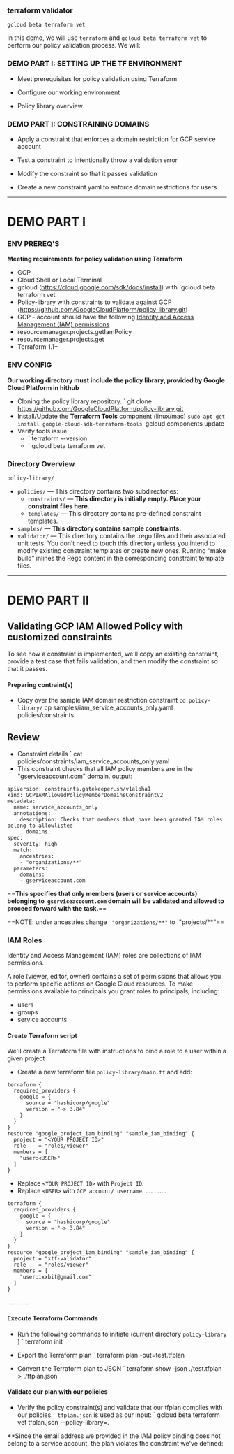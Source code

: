 ### terraform validator
`gcloud beta terraform vet`


In this demo, we will use `terraform` and  `gcloud beta terraform vet` to perform our policy validation process.  We will:

### DEMO PART I: SETTING UP THE TF ENVIRONMENT

- Meet prerequisites for policy validation using Terraform
    
- Configure our working environment

- Policy library overview

### DEMO PART I:  CONSTRAINING DOMAINS

- Apply a constraint that enforces a domain restriction for GCP service account
    
- Test a constraint to intentionally throw a validation error
    
- Modify the constraint so that it passes validation

- Create a new constraint yaml to enforce domain restrictions for users



----

# DEMO PART I

### ENV PREREQ'S
**Meeting requirements for policy validation using Terraform**
- GCP
- Cloud Shell or Local Terminal
- gcloud (https://cloud.google.com/sdk/docs/install) with `gcloud beta terraform vet
- Policy-library with constraints to validate against GCP (https://github.com/GoogleCloudPlatform/policy-library.git)
- GCP - account should have the following [Identity and Access Management (IAM) permissions](https://cloud.google.com/iam)
- resourcemanager.projects.getIamPolicy  
- resourcemanager.projects.get
- Terraform 1.1+


### ENV CONFIG
**Our working directory must include the policy library, provided by Google Cloud Platform in hithub**
- Cloning the policy library repository.
` git clone https://github.com/GoogleCloudPlatform/policy-library.git
-  Install/Update the **Terraform Tools** component (linux/mac)
`sudo apt-get install google-cloud-sdk-terraform-tools
`gcloud components update
- Verify tools issue:
	- ` terraform --version
	- ` gcloud beta terraform vet

 
### Directory Overview
`policy-library/`
- `policies/` — This directory contains two subdirectories:  
    - `constraints/` — **This directory is initially empty. Place your constraint files here.**  
    - `templates/` — This directory contains pre-defined constraint templates.
- `samples/` — **This directory contains sample constraints.**
- `validator/` — This directory contains the .rego files and their associated unit tests. You don’t need to touch this directory unless you intend to modify existing constraint templates or create new ones. Running “make build” inlines the Rego content in the corresponding constraint template files.


----


# DEMO PART II

## Validating GCP IAM Allowed Policy with customized constraints

To see how a constraint is implemented, we'll copy an existing constraint, provide a test case that fails validation, and then modify the constraint so that it passes.

#### Preparing contraint(s)
- Copy over the sample IAM domain restriction constraint
` cd policy-library/
` cp samples/iam_service_accounts_only.yaml policies/constraints

## Review
- Constraint details 
` cat policies/constraints/iam_service_accounts_only.yaml
- This constraint checks that all IAM policy members are in the "gserviceaccount.com" domain.
output:
```
apiVersion: constraints.gatekeeper.sh/v1alpha1
kind: GCPIAMAllowedPolicyMemberDomainsConstraintV2
metadata:
  name: service_accounts_only
  annotations:
    description: Checks that members that have been granted IAM roles belong to allowlisted
      domains.
spec:
  severity: high
  match:
    ancestries:
    - "organizations/**"
  parameters:
    domains:
    - gserviceaccount.com
```
==**This specifies that only members (users or service accounts) belonging to  `gserviceaccount.com` domain will be validated and allowed to proceed forward with the task.**==

==NOTE: under ancestries change ` "organizations/**"` to `"projects/**"== 


### IAM Roles

Identity and Access Management (IAM) roles are collections of IAM permissions.

A role (viewer, editor, owner) contains a set of permissions that allows you to perform specific actions on Google Cloud resources. 
To make permissions available to principals you grant roles to principals, including:
- users
- groups
- service accounts


#### Create Terraform script
We'll create a Terraform file with instructions to bind a role to a user within a given project

- Create a new terraform file `policy-library/main.tf` and add:
``` 
terraform {
  required_providers {
    google = {
      source = "hashicorp/google"
      version = "~> 3.84"
    }
  }
}
resource "google_project_iam_binding" "sample_iam_binding" {
  project = "<YOUR PROJECT ID>"
  role    = "roles/viewer"
  members = [
    "user:<USER>"
  ]
}
``` 

- Replace `<YOUR PROJECT ID>` with `Project ID`.
- Replace `<USER>` with `GCP account/ username`.
....
.......

```
terraform {
  required_providers {
    google = {
      source = "hashicorp/google"
      version = "~> 3.84"
    }
  }
}
resource "google_project_iam_binding" "sample_iam_binding" {
  project = "xtf-validator"
  role    = "roles/viewer"
  members = [
    "user:ixxbit@gmail.com"
  ]
}
```

.......
....

#### Execute Terraform Commands

- Run the following commands to initiate (current directory `policy-library` )
` terraform init

- Export the Terraform plan
` terraform plan -out=test.tfplan

- Convert the Terraform plan to JSON
` terraform show -json ./test.tfplan > ./tfplan.json

#### Validate our plan with our policies

- Verify the policy constraint(s) and validate that our tfplan complies with our policies. ` tfplan.json`  is used as our input:
` gcloud beta terraform vet tfplan.json --policy-library=.

**Since the email address we provided in the IAM policy binding does not belong to a service account, the plan violates the constraint we've defined:
